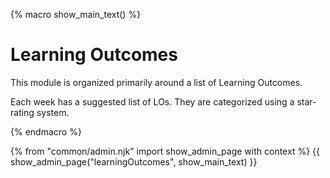 {% macro show_main_text() %}
<div id="main">

# Learning Outcomes

This module is organized primarily around a list of Learning Outcomes.

Each week has a suggested list of LOs. They are categorized using a star-rating system.

<panel  src="moduleExpectations.md#starRatingSystem" header="Admin {{ icon_embedding }} Module Expectations → Star Rating System" minimized />

</div>

{% endmacro %}

{% from "common/admin.njk" import show_admin_page with context %}
{{ show_admin_page("learningOutcomes", show_main_text) }}